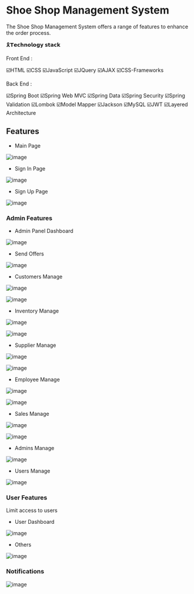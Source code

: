 #  Shoe Shop Management System

The Shoe Shop Management System offers a range of features to enhance the order process.

🎗️𝗧𝗲𝗰𝗵𝗻𝗼𝗹𝗼𝗴𝘆 𝘀𝘁𝗮𝗰𝗸

Front End :

☑️HTML
☑️CSS
☑️JavaScript
☑️JQuery
☑️AJAX
☑️CSS-Frameworks

Back End :

☑️Spring Boot
☑️Spring Web MVC
☑️Spring Data
☑️Spring Security
☑️Spring Validation
☑️Lombok
☑️Model Mapper
☑️Jackson
☑️MySQL
☑️JWT
☑️Layered Architecture



## Features

- Main Page

![image](assets/Screenshot1.png)

- Sign In Page

![image](assets/Screenshot2.png)

- Sign Up Page

![image](assets/Screenshot3.png)

### Admin Features
- Admin Panel Dashboard

![image](assets/Screenshot4.png)

- Send Offers

![image](assets/Screenshot5.png)

- Customers Manage

![image](assets/Screenshot6.png)


![image](assets/Screenshot7.png)

- Inventory Manage

![image](assets/Screenshot8.png)


![image](assets/Screenshot9.png)

- Supplier Manage 

![image](assets/Screenshot10.png)


![image](assets/Screenshot11.png)

- Employee Manage

![image](assets/Screenshot12.png)


![image](assets/Screenshot13.png)

- Sales Manage

![image](assets/Screenshot14.png)


![image](assets/Screenshot15.png)

- Admins Manage

![image](assets/Screenshot16.png)

- Users Manage

![image](assets/Screenshot17.png)


### User Features

Limit access to users

- User Dashboard

![image](assets/Screenshot18.png)

- Others

![image](assets/Screenshot19.png)

### Notifications

![image](assets/Screenshot20.png)
